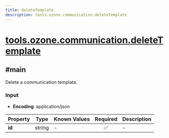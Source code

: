 ```yaml
---
title: deleteTemplate
description: tools.ozone.communication.deleteTemplate
---
```


# [tools.ozone.communication.deleteTemplate](https://github.com/myConsciousness/atproto.dart/blob/main/lexicons/tools/ozone/communication/deleteTemplate.json)

## #main

Delete a communication template.

### Input

- **Encoding**: application/json

| Property | Type | Known Values | Required | Description |
| --- | --- | --- | :---: | --- |
| **id** | string | - | ✅ | - |
